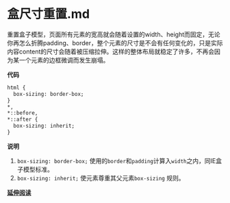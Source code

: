 # 盒尺寸重置.md

重置盒子模型，页面所有元素的宽高就会随着设置的width、height而固定，无论你再怎么折腾padding、border，整个元素的尺寸是不会有任何变化的，只是实际内容content的尺寸会随着被压缩拉伸。这样的整体布局就稳定了许多，不再会因为某一个元素的边框微调而发生崩塌。

<b>代码</b>
```html
html {
  box-sizing: border-box;
}
*,
*::before,
*::after {
  box-sizing: inherit;
}
```
<b>说明</b>
1. `box-sizing: border-box;` 使用的`border`和`padding`计算入`width`之内，同IE盒子模型标准。
2. `box-sizing: inherit;` 使元素尊重其父元素`box-sizing` 规则。 

<b>[延伸阅读](http://blog.sina.com.cn/s/blog_638a02ee0102wrep.html)</b>